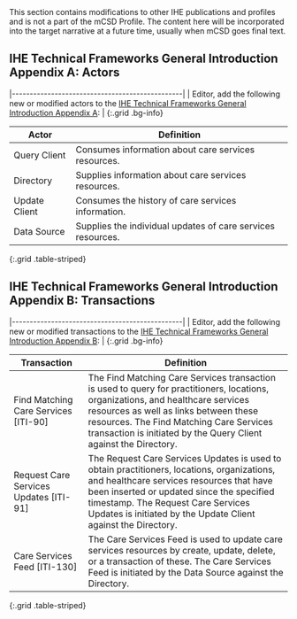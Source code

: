 <div markdown="1" class="stu-note">
This section contains modifications to other IHE publications and profiles and is not a part of the mCSD Profile. The content here will be incorporated into the target narrative at a future time, usually when mCSD goes final text.
</div>

## IHE Technical Frameworks General Introduction Appendix A: Actors

|------------------------------------------------|
| Editor, add the following new or modified actors to the [IHE Technical Frameworks General Introduction Appendix A](https://profiles.ihe.net/GeneralIntro/ch-A.html): |
{:.grid .bg-info}


| Actor                            | Definition                                                                                                                                                                                                                                                                                |
| -------------------------------- | ----------------------------------------------------------------------------------------------------------------------------------------------------------------------------------------------------------------------------------------------------------------------------------------- |
| Query Client                     | Consumes information about care services resources.                                                                              |
| Directory                        | Supplies information about care services resources.                                                                              |
| Update Client                    | Consumes the history of care services information.                                                                                |
| Data Source                      | Supplies the individual updates of care services resources.                                                                                |
{:.grid .table-striped}


## IHE Technical Frameworks General Introduction Appendix B: Transactions

|------------------------------------------------|
| Editor, add the following new or modified transactions to the [IHE Technical Frameworks General Introduction Appendix B](https://profiles.ihe.net/GeneralIntro/ch-B.html): |
{:.grid .bg-info}


| Transaction                              | Definition                                                                                                                                                                                                                                                                                                                           |
| ---------------------------------------- | ------------------------------------------------------------------------------------------------------------------------------------------------------------------------------------------------------------------------------------------------------------------------------------------------------------------------------------ |
| Find Matching Care Services \[ITI-90\]   | The Find Matching Care Services transaction is used to query for practitioners, locations, organizations, and healthcare services resources as well as links between these resources. The Find Matching Care Services transaction is initiated by the Query Client against the Directory. |
| Request Care Services Updates \[ITI-91\] | The Request Care Services Updates is used to obtain practitioners, locations, organizations, and healthcare services resources that have been inserted or updated since the specified timestamp. The Request Care Services Updates is initiated by the Update Client against the Directory.      |
| Care Services Feed \[ITI-130\] | The Care Services Feed is used to update care services resources by create, update, delete, or a transaction of these. The Care Services Feed is initiated by the Data Source against the Directory.      |
{:.grid .table-striped}
